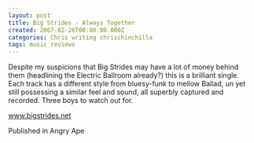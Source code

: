 ```yaml
---
layout: post
title: Big Strides - Always Together
created: 2007-02-26T00:00:00.000Z
categories: Chris writing chrischinchilla
tags: music reviews
---
```


Despite my suspicions that Big Strides may have a lot of money behind them (headlining the Electric Ballroom already?) this is a brilliant single. Each track has a different style from bluesy-funk to mellow Ballad, un yet still possessing a similar feel and sound, all superbly captured and recorded. Three boys to watch out for.

<a href=https://www.bigstrides.net target=_blank>www.bigstrides.net</a>

Published in Angry Ape
